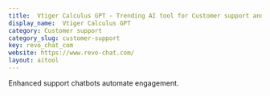 ```yaml
---
title:  Vtiger Calculus GPT - Trending AI tool for Customer support and best alternatives
display_name:  Vtiger Calculus GPT
category: Customer support
category_slug: customer-support
key: revo_chat_com
website: https://www.revo-chat.com/
layout: aitool
---
```


Enhanced support chatbots automate engagement.
